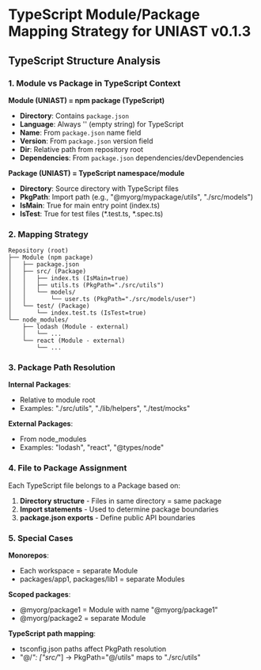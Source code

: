 # TypeScript Module/Package Mapping Strategy for UNIAST v0.1.3

## TypeScript Structure Analysis

### 1. Module vs Package in TypeScript Context

**Module (UNIAST) = npm package (TypeScript)**
- **Directory**: Contains `package.json`
- **Language**: Always '' (empty string) for TypeScript
- **Name**: From `package.json` name field
- **Version**: From `package.json` version field
- **Dir**: Relative path from repository root
- **Dependencies**: From `package.json` dependencies/devDependencies

**Package (UNIAST) = TypeScript namespace/module**  
- **Directory**: Source directory with TypeScript files
- **PkgPath**: Import path (e.g., "@myorg/mypackage/utils", "./src/models")
- **IsMain**: True for main entry point (index.ts)
- **IsTest**: True for test files (*.test.ts, *.spec.ts)

### 2. Mapping Strategy

```
Repository (root)
├── Module (npm package)
│   ├── package.json
│   ├── src/ (Package)
│   │   ├── index.ts (IsMain=true)
│   │   ├── utils.ts (PkgPath="./src/utils")
│   │   └── models/
│   │       └── user.ts (PkgPath="./src/models/user")
│   └── test/ (Package)
│       └── index.test.ts (IsTest=true)
└── node_modules/
    ├── lodash (Module - external)
    │   └── ...
    └── react (Module - external)
        └── ...
```

### 3. Package Path Resolution

**Internal Packages**:
- Relative to module root
- Examples: "./src/utils", "./lib/helpers", "./test/mocks"

**External Packages**:
- From node_modules
- Examples: "lodash", "react", "@types/node"

### 4. File to Package Assignment

Each TypeScript file belongs to a Package based on:
1. **Directory structure** - Files in same directory = same package
2. **Import statements** - Used to determine package boundaries
3. **package.json exports** - Define public API boundaries

### 5. Special Cases

**Monorepos**:
- Each workspace = separate Module
- packages/app1, packages/lib1 = separate Modules

**Scoped packages**:
- @myorg/package1 = Module with name "@myorg/package1"
- @myorg/package2 = separate Module

**TypeScript path mapping**:
- tsconfig.json paths affect PkgPath resolution
- "@/*": ["src/*"] → PkgPath="@/utils" maps to "./src/utils"